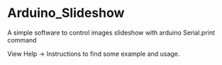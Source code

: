 # Arduino_Slideshow
A simple software to control images slideshow with arduino Serial.print command

View  Help -> Instructions to find some example and usage.
